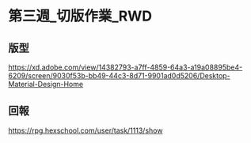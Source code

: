 # 第三週_切版作業_RWD

## 版型

https://xd.adobe.com/view/14382793-a7ff-4859-64a3-a19a08895be4-6209/screen/9030f53b-bb49-44c3-8d71-9901ad0d5206/Desktop-Material-Design-Home

## 回報

https://rpg.hexschool.com/user/task/1113/show

